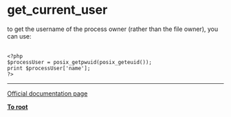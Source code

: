 # get_current_user



to get the username of the process owner (rather than the file owner), you can use:<br><br>

```
<?php
$processUser = posix_getpwuid(posix_geteuid());
print $processUser['name'];
?>
```
  

---

[Official documentation page](https://www.php.net/manual/en/function.get-current-user.php)

**[To root](/README.md)**